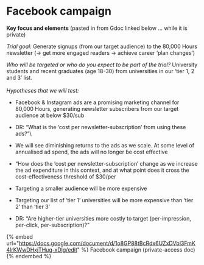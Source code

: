 # Facebook campaign

**Key focus and elements** (pasted in from Gdoc linked below ... while it is private)

_Trial goal:_ Generate signups (from our target audience) to the 80,000 Hours newsletter (-> get more engaged readers -> achieve career ‘plan changes’)

_Who will be targeted or who do you expect to be part of the trial?_ University students and recent graduates (age 18-30) from universities in our ‘tier 1, 2 and 3’ list.\
\
_Hypotheses that we will test:_

* Facebook & Instagram ads are a promising marketing channel for 80,000 Hours, generating newsletter subscribers from our target audience at below $30/sub
* DR: “What is the ‘cost per newsletter-subscription’ from using these ads?”\

* We will see diminishing returns to the ads as we scale. At some level of annualised ad spend, the ads will no longer be cost effective
* “How does the ‘cost per newsletter-subscription’  change as we increase the ad expenditure in this context, and at what point does it cross the cost-effectiveness threshold of $30/per
* Targeting a smaller audience will be more expensive&#x20;
* Targeting our list of ‘tier 1’ universities will be more expensive than ‘tier 2’ than ‘tier 3’
* DR: “Are higher-tier universities more costly to target (per-impression, per-click, per-subscription)?”



{% embed url="https://docs.google.com/document/d/1o8GP88tBcRdx6UZxDVbl3FmK4lrKWwDHxjTHug-xDlg/edit" %}
Facebook campaign (private-access doc)
{% endembed %}
